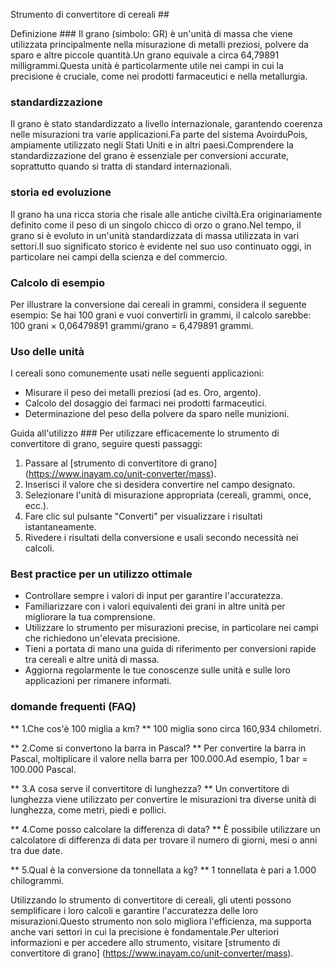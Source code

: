 Strumento di convertitore di cereali ##

Definizione ###
Il grano (simbolo: GR) è un'unità di massa che viene utilizzata principalmente nella misurazione di metalli preziosi, polvere da sparo e altre piccole quantità.Un grano equivale a circa 64,79891 milligrammi.Questa unità è particolarmente utile nei campi in cui la precisione è cruciale, come nei prodotti farmaceutici e nella metallurgia.

### standardizzazione
Il grano è stato standardizzato a livello internazionale, garantendo coerenza nelle misurazioni tra varie applicazioni.Fa parte del sistema AvoirduPois, ampiamente utilizzato negli Stati Uniti e in altri paesi.Comprendere la standardizzazione del grano è essenziale per conversioni accurate, soprattutto quando si tratta di standard internazionali.

### storia ed evoluzione
Il grano ha una ricca storia che risale alle antiche civiltà.Era originariamente definito come il peso di un singolo chicco di orzo o grano.Nel tempo, il grano si è evoluto in un'unità standardizzata di massa utilizzata in vari settori.Il suo significato storico è evidente nel suo uso continuato oggi, in particolare nei campi della scienza e del commercio.

### Calcolo di esempio
Per illustrare la conversione dai cereali in grammi, considera il seguente esempio:
Se hai 100 grani e vuoi convertirli in grammi, il calcolo sarebbe:
100 grani × 0,06479891 grammi/grano = 6,479891 grammi.

### Uso delle unità
I cereali sono comunemente usati nelle seguenti applicazioni:
- Misurare il peso dei metalli preziosi (ad es. Oro, argento).
- Calcolo del dosaggio dei farmaci nei prodotti farmaceutici.
- Determinazione del peso della polvere da sparo nelle munizioni.

Guida all'utilizzo ###
Per utilizzare efficacemente lo strumento di convertitore di grano, seguire questi passaggi:
1. Passare al [strumento di convertitore di grano] (https://www.inayam.co/unit-converter/mass).
2. Inserisci il valore che si desidera convertire nel campo designato.
3. Selezionare l'unità di misurazione appropriata (cereali, grammi, once, ecc.).
4. Fare clic sul pulsante "Converti" per visualizzare i risultati istantaneamente.
5. Rivedere i risultati della conversione e usali secondo necessità nei calcoli.

### Best practice per un utilizzo ottimale
- Controllare sempre i valori di input per garantire l'accuratezza.
- Familiarizzare con i valori equivalenti dei grani in altre unità per migliorare la tua comprensione.
- Utilizzare lo strumento per misurazioni precise, in particolare nei campi che richiedono un'elevata precisione.
- Tieni a portata di mano una guida di riferimento per conversioni rapide tra cereali e altre unità di massa.
- Aggiorna regolarmente le tue conoscenze sulle unità e sulle loro applicazioni per rimanere informati.

### domande frequenti (FAQ)

** 1.Che cos'è 100 miglia a km? **
100 miglia sono circa 160,934 chilometri.

** 2.Come si convertono la barra in Pascal? **
Per convertire la barra in Pascal, moltiplicare il valore nella barra per 100.000.Ad esempio, 1 bar = 100.000 Pascal.

** 3.A cosa serve il convertitore di lunghezza? **
Un convertitore di lunghezza viene utilizzato per convertire le misurazioni tra diverse unità di lunghezza, come metri, piedi e pollici.

** 4.Come posso calcolare la differenza di data? **
È possibile utilizzare un calcolatore di differenza di data per trovare il numero di giorni, mesi o anni tra due date.

** 5.Qual è la conversione da tonnellata a kg? **
1 tonnellata è pari a 1.000 chilogrammi.

Utilizzando lo strumento di convertitore di cereali, gli utenti possono semplificare i loro calcoli e garantire l'accuratezza delle loro misurazioni.Questo strumento non solo migliora l'efficienza, ma supporta anche vari settori in cui la precisione è fondamentale.Per ulteriori informazioni e per accedere allo strumento, visitare [strumento di convertitore di grano] (https://www.inayam.co/unit-converter/mass).